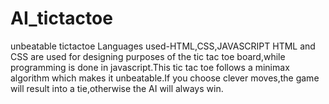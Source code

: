 # AI_tictactoe
unbeatable tictactoe
Languages used-HTML,CSS,JAVASCRIPT
HTML and CSS are used for designing purposes of the tic tac toe board,while programming is done in javascript.This tic tac toe follows a minimax algorithm which makes it unbeatable.If you choose clever moves,the game will result into a tie,otherwise the AI will always win.
